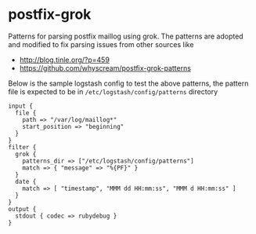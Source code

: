 # postfix-grok

Patterns for parsing postfix maillog using grok. The patterns are adopted and modified to fix parsing issues from other sources like
- http://blog.tinle.org/?p=459
- https://github.com/whyscream/postfix-grok-patterns

Below is the sample logstash config to test the above patterns, the pattern file is expected to be
in `/etc/logstash/config/patterns` directory

```
input {
  file {
    path => "/var/log/maillog*"
    start_position => "beginning"
  }
}
filter {
  grok {
    patterns_dir => ["/etc/logstash/config/patterns"]
    match => { "message" => "%{PF}" }
  }
  date {
    match => [ "timestamp", "MMM dd HH:mm:ss", "MMM d HH:mm:ss" ]
  }  
}
output {
  stdout { codec => rubydebug }
}
```
